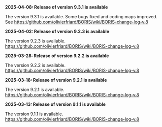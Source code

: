 **2025-04-08: Release of version 9.3.1 is available**

The version 9.3.1 is available. Some bugs fixed and coding maps improved. See https://github.com/olivierfriard/BORIS/wiki/BORIS-change-log-v.8

**2025-04-02: Release of version 9.2.3 is available**

The version 9.2.3 is available. https://github.com/olivierfriard/BORIS/wiki/BORIS-change-log-v.8

**2025-03-28: Release of version 9.2.2 is available**

The version 9.2.2 is available. https://github.com/olivierfriard/BORIS/wiki/BORIS-change-log-v.8

**2025-03-18: Release of version 9.2.1 is available**

The version 9.2.1 is available. https://github.com/olivierfriard/BORIS/wiki/BORIS-change-log-v.8

**2025-03-13: Release of version 9.1.1 is available**

The version 9.1.1 is available. https://github.com/olivierfriard/BORIS/wiki/BORIS-change-log-v.8


